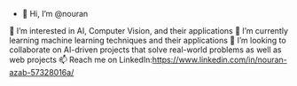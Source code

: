 - 👋 Hi, I’m @nouran

👀 I’m interested in AI, Computer Vision, and their applications
🌱 I’m currently learning  machine learning techniques and their applications
💞️ I’m looking to collaborate on AI-driven projects that solve real-world problems as well as web projects
📫 Reach me on LinkedIn:https://www.linkedin.com/in/nouran-azab-57328016a/

<!---
nourannnnnnnnnnnn/nourannnnnnnnnnnn is a ✨ special ✨ repository because its `README.md` (this file) appears on your GitHub profile.
You can click the Preview link to take a look at your changes.
--->
